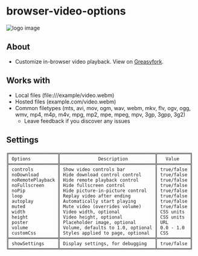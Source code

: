 # browser-video-options
![logo image](https://i.imgur.com/CxT2VtA.png)

## About
 + Customize in-browser video playback. View on [Greasyfork](https://greasyfork.org/en/scripts/34563-browser-video-options).

## Works with
+ Local files (file:///example/video.webm)
+ Hosted files (example.com/video.webm)
+ Common filetypes (mts, avi, mov, ogm, wav, webm, mkv, flv, ogv, ogg, wmv, mp4, m4p, m4v, mpg, mp2, mpe, mpeg, mpv, 3gp, 3gpp, 3g2)
  + Leave feedback if you discover any issues

## Settings
    ╔══════════════════╦═══════════════════════════════════╦════════════╗
    ║ Options          ║              Description          ║   Value    ║
    ╠══════════════════╬═══════════════════════════════════╬════════════╣
    ║ controls         ║ Show video controls bar           ║ true/false ║
    ║ noDownload       ║ Hide download control control     ║ true/false ║
    ║ noRemotePlayback ║ Hide remote playback control      ║ true/false ║
    ║ noFullscreen     ║ Hide fullscreen control           ║ true/false ║
    ║ noPip            ║ Hide picture-in-picture control   ║ true/false ║
    ║ loop             ║ Replay video after ending         ║ true/false ║
    ║ autoplay         ║ Automatically start playing       ║ true/false ║
    ║ muted            ║ Mute video (overrides volume)     ║ true/false ║
    ║ width            ║ Video width, optional             ║ CSS units  ║
    ║ height           ║ Video height, optional            ║ CSS units  ║
    ║ poster           ║ Placeholder image, optional       ║ URL        ║
    ║ volume           ║ Volume, defaults to 1.0, optional ║ 0.0 - 1.0  ║
    ║ customCss        ║ Styles applied to page, optional  ║ CSS        ║
    ╠══════════════════╬═══════════════════════════════════╬════════════╣
    ║ showSettings     ║ Display settings, for debugging   ║ true/false ║
    ╚══════════════════╩═══════════════════════════════════╩════════════╝
  
